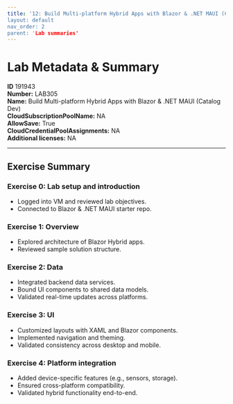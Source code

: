 ```yaml
---
title: '12: Build Multi-platform Hybrid Apps with Blazor & .NET MAUI (Catalog Dev)` 
layout: default
nav_order: 2
parent: 'Lab summaries'
--- 
```


# Lab Metadata & Summary

**ID** 191943  
**Number:** LAB305  
**Name:** Build Multi-platform Hybrid Apps with Blazor & .NET MAUI (Catalog Dev)  
**CloudSubscriptionPoolName:** NA  
**AllowSave:** True  
**CloudCredentialPoolAssignments:** NA  
**Additional licenses:** NA  

---

## Exercise Summary

### Exercise 0: Lab setup and introduction
- Logged into VM and reviewed lab objectives.  
- Connected to Blazor & .NET MAUI starter repo.  

### Exercise 1: Overview
- Explored architecture of Blazor Hybrid apps.  
- Reviewed sample solution structure.  

### Exercise 2: Data
- Integrated backend data services.  
- Bound UI components to shared data models.  
- Validated real-time updates across platforms.  

### Exercise 3: UI
- Customized layouts with XAML and Blazor components.  
- Implemented navigation and theming.  
- Validated consistency across desktop and mobile.  

### Exercise 4: Platform integration
- Added device-specific features (e.g., sensors, storage).  
- Ensured cross-platform compatibility.  
- Validated hybrid functionality end-to-end.
